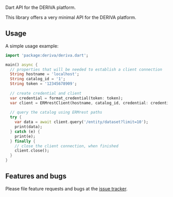 Dart API for the DERIVA platform.

This library offers a very minimal API for the DERIVA platform.

## Usage

A simple usage example:

```dart
import 'package:deriva/deriva.dart';

main() async {
  // properties that will be needed to establish a client connection
  String hostname = 'localhost';
  String catalog_id = '1';
  String token = '12345678909';
  
  // create credential and client
  var credential = format_credential(token: token);
  var client = ERMrestClient(hostname, catalog_id, credential: credential);
  
  // query the catalog using ERMrest paths
  try {
    var data = await client.query('/entity/dataset?limit=10');
    print(data);
  } catch (e) {
    print(e);
  } finally {
    // close the client connection, when finished
    client.close();
  }
}
```

## Features and bugs

Please file feature requests and bugs at the [issue tracker][tracker].

[tracker]: https://github.com/robes/deriva-dart/issues
